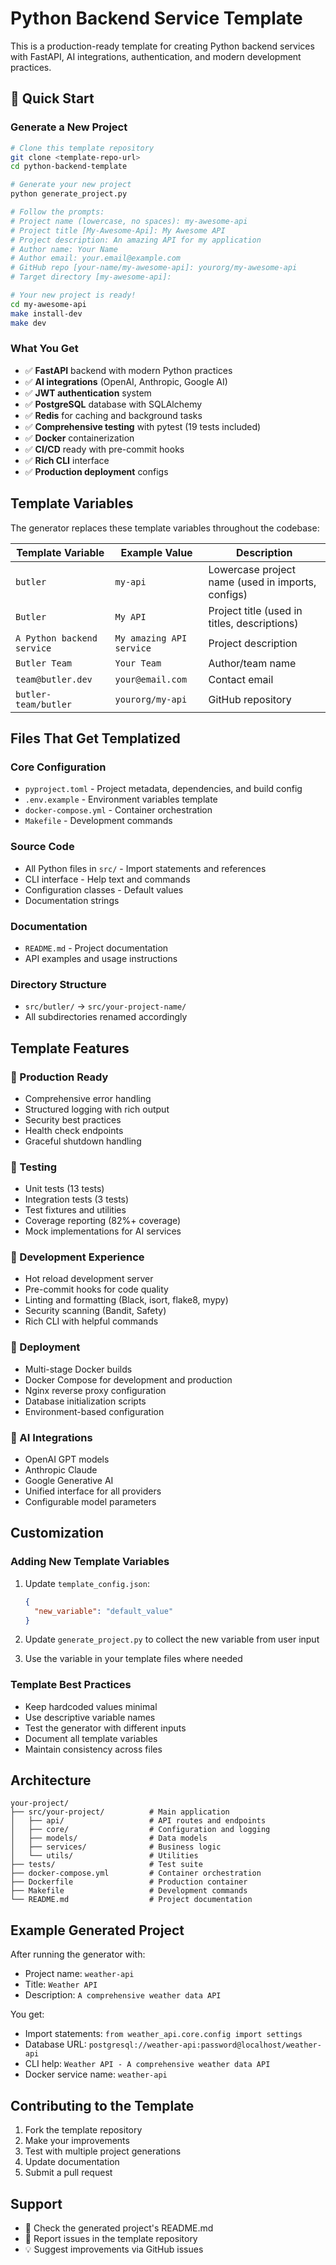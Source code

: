 # Python Backend Service Template

This is a production-ready template for creating Python backend services with FastAPI, AI integrations, authentication, and modern development practices.

## 🚀 Quick Start

### Generate a New Project

```bash
# Clone this template repository
git clone <template-repo-url>
cd python-backend-template

# Generate your new project
python generate_project.py

# Follow the prompts:
# Project name (lowercase, no spaces): my-awesome-api
# Project title [My-Awesome-Api]: My Awesome API
# Project description: An amazing API for my application
# Author name: Your Name
# Author email: your.email@example.com
# GitHub repo [your-name/my-awesome-api]: yourorg/my-awesome-api
# Target directory [my-awesome-api]: 

# Your new project is ready!
cd my-awesome-api
make install-dev
make dev
```

### What You Get

- ✅ **FastAPI** backend with modern Python practices
- ✅ **AI integrations** (OpenAI, Anthropic, Google AI)
- ✅ **JWT authentication** system
- ✅ **PostgreSQL** database with SQLAlchemy
- ✅ **Redis** for caching and background tasks
- ✅ **Comprehensive testing** with pytest (19 tests included)
- ✅ **Docker** containerization
- ✅ **CI/CD** ready with pre-commit hooks
- ✅ **Rich CLI** interface
- ✅ **Production deployment** configs

## Template Variables

The generator replaces these template variables throughout the codebase:

| Template Variable | Example Value | Description |
|------------------|---------------|-------------|
| `butler` | `my-api` | Lowercase project name (used in imports, configs) |
| `Butler` | `My API` | Project title (used in titles, descriptions) |
| `A Python backend service` | `My amazing API service` | Project description |
| `Butler Team` | `Your Team` | Author/team name |
| `team@butler.dev` | `your@email.com` | Contact email |
| `butler-team/butler` | `yourorg/my-api` | GitHub repository |

## Files That Get Templatized

### Core Configuration
- `pyproject.toml` - Project metadata, dependencies, and build config
- `.env.example` - Environment variables template
- `docker-compose.yml` - Container orchestration
- `Makefile` - Development commands

### Source Code
- All Python files in `src/` - Import statements and references
- CLI interface - Help text and commands
- Configuration classes - Default values
- Documentation strings

### Documentation
- `README.md` - Project documentation
- API examples and usage instructions

### Directory Structure
- `src/butler/` → `src/your-project-name/`
- All subdirectories renamed accordingly

## Template Features

### 🎯 Production Ready
- Comprehensive error handling
- Structured logging with rich output
- Security best practices
- Health check endpoints
- Graceful shutdown handling

### 🧪 Testing
- Unit tests (13 tests)
- Integration tests (3 tests)
- Test fixtures and utilities
- Coverage reporting (82%+ coverage)
- Mock implementations for AI services

### 🚀 Development Experience
- Hot reload development server
- Pre-commit hooks for code quality
- Linting and formatting (Black, isort, flake8, mypy)
- Security scanning (Bandit, Safety)
- Rich CLI with helpful commands

### 🐳 Deployment
- Multi-stage Docker builds
- Docker Compose for development and production
- Nginx reverse proxy configuration
- Database initialization scripts
- Environment-based configuration

### 🤖 AI Integrations
- OpenAI GPT models
- Anthropic Claude
- Google Generative AI
- Unified interface for all providers
- Configurable model parameters

## Customization

### Adding New Template Variables

1. Update `template_config.json`:
   ```json
   {
     "new_variable": "default_value"
   }
   ```

2. Update `generate_project.py` to collect the new variable from user input

3. Use the variable in your template files where needed

### Template Best Practices

- Keep hardcoded values minimal
- Use descriptive variable names
- Test the generator with different inputs
- Document all template variables
- Maintain consistency across files

## Architecture

```
your-project/
├── src/your-project/          # Main application
│   ├── api/                   # API routes and endpoints
│   ├── core/                  # Configuration and logging
│   ├── models/                # Data models
│   ├── services/              # Business logic
│   └── utils/                 # Utilities
├── tests/                     # Test suite
├── docker-compose.yml         # Container orchestration
├── Dockerfile                 # Production container
├── Makefile                   # Development commands
└── README.md                  # Project documentation
```

## Example Generated Project

After running the generator with:
- Project name: `weather-api`
- Title: `Weather API`
- Description: `A comprehensive weather data API`

You get:
- Import statements: `from weather_api.core.config import settings`
- Database URL: `postgresql://weather-api:password@localhost/weather-api`
- CLI help: `Weather API - A comprehensive weather data API`
- Docker service name: `weather-api`

## Contributing to the Template

1. Fork the template repository
2. Make your improvements
3. Test with multiple project generations
4. Update documentation
5. Submit a pull request

## Support

- 📖 Check the generated project's README.md
- 🐛 Report issues in the template repository
- 💡 Suggest improvements via GitHub issues